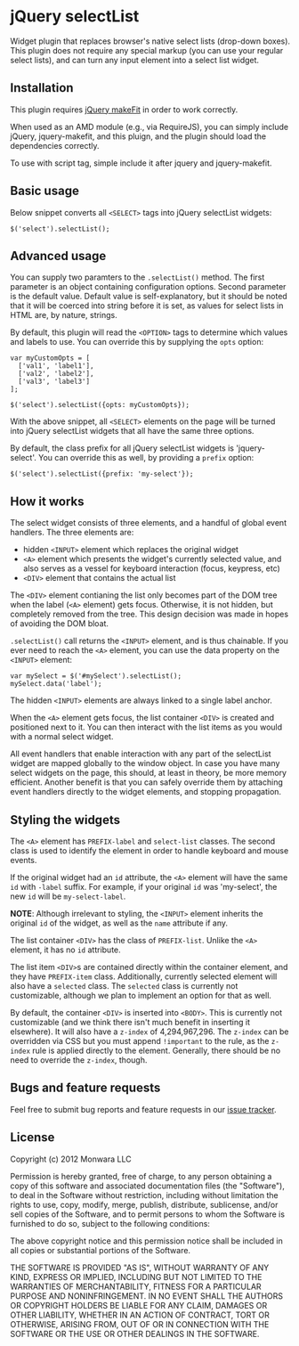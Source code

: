 jQuery selectList
=================

Widget plugin that replaces browser's native select lists (drop-down boxes).
This plugin does not require any special markup (you can use your regular
select lists), and can turn any input element into a select list widget.

Installation
------------

This plugin requires 
[jQuery makeFit](https://github.com/Monwara/jquery-makefit) in order to work 
correctly.

When used as an AMD module (e.g., via RequireJS), you can simply include
jQuery, jquery-makefit, and this pluign, and the plugin should load the
dependencies correctly.

To use with script tag, simple include it after jquery and jquery-makefit.

Basic usage
-----------

Below snippet converts all `<SELECT>` tags into jQuery selectList widgets:

    $('select').selectList();

Advanced usage
--------------

You can supply two paramters to the `.selectList()` method. The first parameter
is an object containing configuration options. Second parameter is the default
value. Default value is self-explanatory, but it should be noted that it will
be coerced into string before it is set, as values for select lists in HTML
are, by nature, strings.  

By default, this plugin will read the `<OPTION>` tags to determine which values
and labels to use. You can override this by supplying the `opts` option:

    var myCustomOpts = [
      ['val1', 'label1'],
      ['val2', 'label2'],
      ['val3', 'label3']
    ];

    $('select').selectList({opts: myCustomOpts});

With the above snippet, all `<SELECT>` elements on the page will be turned into
jQuery selectList widgets that all have the same three options.

By default, the class prefix for all jQuery selectList widgets is
'jquery-select'. You can override this as well, by providing a `prefix` option:

    $('select').selectList({prefix: 'my-select'});

How it works
------------

The select widget consists of three elements, and a handful of global event
handlers. The three elements are:

 + hidden `<INPUT>` element which replaces the original widget
 + `<A>` element which presents the widget's currently selected value, and
   also serves as a vessel for keyboard interaction (focus, keypress, etc)
 + `<DIV>` element that contains the actual list

The `<DIV>` element contianing the list only becomes part of the DOM tree when
the label (`<A>` element) gets focus. Otherwise, it is not hidden, but
completely removed from the tree. This design decision was made in hopes of
avoiding the DOM bloat.

`.selectList()` call returns the `<INPUT>` element, and is thus chainable. If
you ever need to reach the `<A>` element, you can use the data property on the
`<INPUT>` element:

    var mySelect = $('#mySelect').selectList();
    mySelect.data('label');

The hidden `<INPUT>` elements are always linked to a single label anchor.

When the `<A>` element gets focus, the list container `<DIV>` is created and
positioned next to it. You can then interact with the list items as you would
with a normal select widget.

All event handlers that enable interaction with any part of the selectList
widget are mapped globally to the window object. In case you have many select
widgets on the page, this should, at least in theory, be more memory efficient.
Another benefit is that you can safely override them by attaching event
handlers directly to the widget elements, and stopping propagation.

Styling the widgets
-------------------

The `<A>` element has `PREFIX-label` and `select-list` classes. The second
class is used to identify the element in order to handle keyboard and mouse 
events.

If the original widget had an `id` attribute, the `<A>` element will have the
same `id` with `-label` suffix. For example, if your original `id` was
'my-select', the new `id` will be `my-select-label`.

__NOTE__: Although irrelevant to styling, the `<INPUT>` element inherits the
original `id` of the widget, as well as the `name` attribute if any.

The list container `<DIV>` has the class of `PREFIX-list`. Unlike the `<A>`
element, it has no `id` attribute.

The list item `<DIV>`s are contained directly within the container element, and
they have `PREFIX-item` class. Additionally, currently selected element will
also have a `selected` class. The `selected` class is currently not
customizable, although we plan to implement an option for that as well.

By default, the container `<DIV>` is inserted into `<BODY>`. This is currently
not customizable (and we think there isn't much benefit in inserting it
elsewhere). It will also have a `z-index` of 4,294,967,296. The `z-index` can
be overridden via CSS but you must append `!important` to the rule, as the
`z-index` rule is applied directly to the element. Generally, there should be
no need to override the `z-index`, though.

Bugs and feature requests
-------------------------

Feel free to submit bug reports and feature requests in our 
[issue tracker](https://github.com/Monwara/jquery-selectlist/issues).

License
-------

Copyright (c) 2012 Monwara LLC 

Permission is hereby granted, free of charge, to any person obtaining a copy of
this software and associated documentation files (the "Software"), to deal in
the Software without restriction, including without limitation the rights to
use, copy, modify, merge, publish, distribute, sublicense, and/or sell copies
of the Software, and to permit persons to whom the Software is furnished to do
so, subject to the following conditions:

The above copyright notice and this permission notice shall be included in all
copies or substantial portions of the Software.

THE SOFTWARE IS PROVIDED "AS IS", WITHOUT WARRANTY OF ANY KIND, EXPRESS OR
IMPLIED, INCLUDING BUT NOT LIMITED TO THE WARRANTIES OF MERCHANTABILITY,
FITNESS FOR A PARTICULAR PURPOSE AND NONINFRINGEMENT. IN NO EVENT SHALL THE
AUTHORS OR COPYRIGHT HOLDERS BE LIABLE FOR ANY CLAIM, DAMAGES OR OTHER
LIABILITY, WHETHER IN AN ACTION OF CONTRACT, TORT OR OTHERWISE, ARISING FROM,
OUT OF OR IN CONNECTION WITH THE SOFTWARE OR THE USE OR OTHER DEALINGS IN THE
SOFTWARE.
